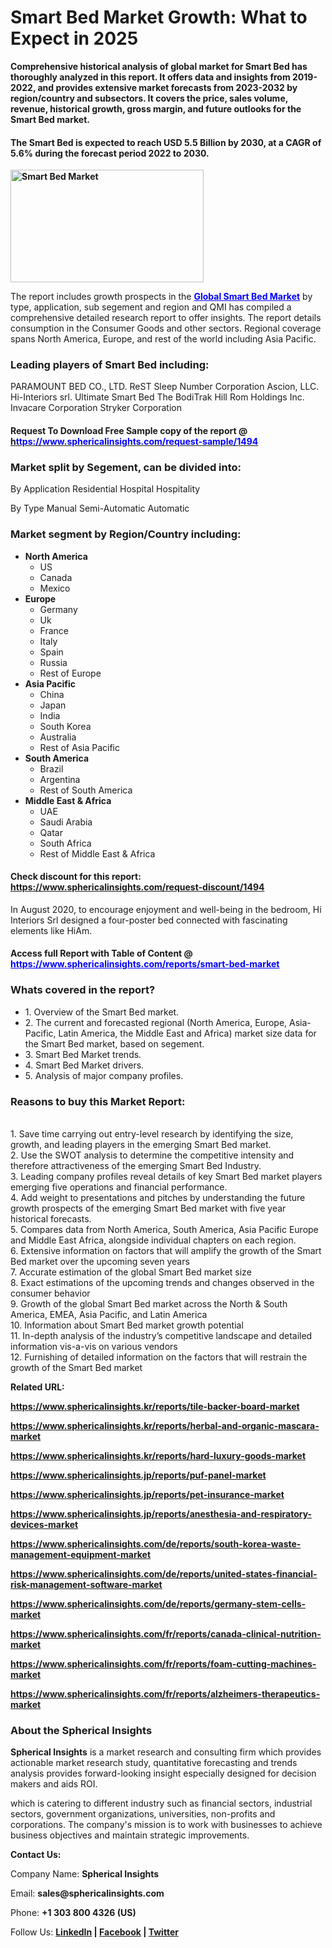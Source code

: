 <h1>Smart Bed Market Growth: What to Expect in 2025</h1>
<p><strong>Comprehensive historical analysis of global market for Smart Bed has thoroughly analyzed in this report. It offers data and insights from 2019-2022, and provides extensive market forecasts from 2023-2032 by region/country and subsectors. It covers the price, sales volume, revenue, historical growth, gross margin, and future outlooks for the Smart Bed market.</strong></p>
<h4><strong>The Smart Bed is expected to reach USD 5.5 Billion by 2030, at a CAGR of 5.6% during the forecast period 2022 to 2030.</strong></h4>
<p><strong><img src="https://www.sphericalinsights.com/images/rd/smart-bed-market.png" alt="Smart Bed Market" width="309" height="180" /></strong></p>
<p>The report includes growth prospects in the <span style="color: #0000ff;"><strong><a style="color: #0000ff;" href="https://www.sphericalinsights.com/reports/smart-bed-market" target="_blank">Global Smart Bed Market</a></strong></span> by type, application, sub segement and region and QMI has compiled a comprehensive detailed research report to offer insights. The report details consumption in the Consumer Goods and other sectors. Regional coverage spans North America, Europe, and rest of the world including Asia Pacific.</p>
<h3><strong>Leading players of Smart Bed including:</strong></h3>
<p>PARAMOUNT BED CO., LTD. ReST Sleep Number Corporation Ascion, LLC. Hi-Interiors srl. Ultimate Smart Bed The BodiTrak Hill Rom Holdings Inc. Invacare Corporation Stryker Corporation</p>
<h4>Request To Download Free Sample copy of the report @ <a href="https://www.sphericalinsights.com/request-sample/1494" target="_blank">h<span style="color: #0000ff;">ttps://www.sphericalinsights.com/request-sample/1494</span></a></h4>
<h3><strong>Market split by Segement, can be divided into:</strong></h3>
<p>By Application Residential Hospital Hospitality</p>
<p>By Type Manual Semi-Automatic Automatic</p>
<h3><strong>Market segment by Region/Country including:</strong></h3>
<ul>
<li><strong>North America</strong>
<ul>
<li>US</li>
<li>Canada</li>
<li>Mexico</li>
</ul>
</li>
<li><strong>Europe</strong>
<ul>
<li>Germany</li>
<li>Uk</li>
<li>France</li>
<li>Italy</li>
<li>Spain</li>
<li>Russia</li>
<li>Rest of Europe</li>
</ul>
</li>
<li><strong>Asia Pacific</strong>
<ul>
<li>China</li>
<li>Japan</li>
<li>India</li>
<li>South Korea</li>
<li>Australia</li>
<li>Rest of Asia Pacific</li>
</ul>
</li>
<li><strong>South America</strong>
<ul>
<li>Brazil</li>
<li>Argentina</li>
<li>Rest of South America</li>
</ul>
</li>
<li><strong>Middle East &amp; Africa</strong>
<ul>
<li>UAE</li>
<li>Saudi Arabia</li>
<li>Qatar</li>
<li>South Africa</li>
<li>Rest of Middle East &amp; Africa</li>
</ul>
</li>
</ul>
<h4>Check discount for this report: <a href="https://www.sphericalinsights.com/request-discount/1494" target="_blank">https://www.sphericalinsights.com/request-discount/1494</a></h4>
<p>In August 2020, to encourage enjoyment and well-being in the bedroom, Hi Interiors Srl designed a four-poster bed connected with fascinating elements like HiAm.</p>
<h4>Access full Report with Table of Content @ <span style="color: #0000ff;"><a style="color: #0000ff;" href="https://www.sphericalinsights.com/reports/smart-bed-market" target="_blank">https://www.sphericalinsights.com/reports/smart-bed-market</a></span></h4>
<h3><strong>Whats covered in the report?</strong></h3>
<ul>
<li>1. Overview of the Smart Bed market.</li>
<li>2. The current and forecasted regional (North America, Europe, Asia-Pacific, Latin America, the Middle East and Africa) market size data for the Smart Bed market, based on segement.</li>
<li>3. Smart Bed Market trends.</li>
<li>4. Smart Bed Market drivers.</li>
<li>5. Analysis of major company profiles.</li>
</ul>
<h3><strong>Reasons to buy this Market Report:</strong></h3>
<p><br /> 1. Save time carrying out entry-level research by identifying the size, growth, and leading players in the emerging Smart Bed market.<br /> 2. Use the SWOT analysis to determine the competitive intensity and therefore attractiveness of the emerging Smart Bed Industry.<br /> 3. Leading company profiles reveal details of key Smart Bed market players emerging five operations and financial performance.<br /> 4. Add weight to presentations and pitches by understanding the future growth prospects of the emerging Smart Bed market with five year historical forecasts.<br /> 5. Compares data from North America, South America, Asia Pacific Europe and Middle East Africa, alongside individual chapters on each region.<br /> 6. Extensive information on factors that will amplify the growth of the Smart Bed market over the upcoming seven years<br /> 7. Accurate estimation of the global Smart Bed market size <br /> 8. Exact estimations of the upcoming trends and changes observed in the consumer behavior <br /> 9. Growth of the global Smart Bed market across the North &amp; South America, EMEA, Asia Pacific, and Latin America<br /> 10. Information about Smart Bed market growth potential<br /> 11. In-depth analysis of the industry&rsquo;s competitive landscape and detailed information vis-a-vis on various vendors<br /> 12. Furnishing of detailed information on the factors that will restrain the growth of the Smart Bed market</p>
<p><strong>Related URL:</strong></p>
<p><strong><a href="https://www.sphericalinsights.kr/reports/tile-backer-board-markethttps://www.sphericalinsights.kr/reports/herbal-and-organic-mascara-markethttps://www.sphericalinsights.kr/reports/hard-luxury-goods-market">https://www.sphericalinsights.kr/reports/tile-backer-board-market</a></strong></p>
<p><strong><a href="https://www.sphericalinsights.kr/reports/tile-backer-board-markethttps://www.sphericalinsights.kr/reports/herbal-and-organic-mascara-markethttps://www.sphericalinsights.kr/reports/hard-luxury-goods-market">https://www.sphericalinsights.kr/reports/herbal-and-organic-mascara-market</a></strong></p>
<p><strong><a href="https://www.sphericalinsights.kr/reports/tile-backer-board-markethttps://www.sphericalinsights.kr/reports/herbal-and-organic-mascara-markethttps://www.sphericalinsights.kr/reports/hard-luxury-goods-market">https://www.sphericalinsights.kr/reports/hard-luxury-goods-market</a></strong></p>
<p><strong><a href="https://www.sphericalinsights.jp/reports/puf-panel-markethttps://www.sphericalinsights.jp/reports/pet-insurance-markethttps://www.sphericalinsights.jp/reports/anesthesia-and-respiratory-devices-market">https://www.sphericalinsights.jp/reports/puf-panel-market</a></strong></p>
<p><strong><a href="https://www.sphericalinsights.jp/reports/puf-panel-markethttps://www.sphericalinsights.jp/reports/pet-insurance-markethttps://www.sphericalinsights.jp/reports/anesthesia-and-respiratory-devices-market">https://www.sphericalinsights.jp/reports/pet-insurance-market</a></strong></p>
<p><strong><a href="https://www.sphericalinsights.jp/reports/puf-panel-markethttps://www.sphericalinsights.jp/reports/pet-insurance-markethttps://www.sphericalinsights.jp/reports/anesthesia-and-respiratory-devices-market">https://www.sphericalinsights.jp/reports/anesthesia-and-respiratory-devices-market</a></strong></p>
<p><strong><a href="https://www.sphericalinsights.com/de/reports/south-korea-waste-management-equipment-markethttps://www.sphericalinsights.com/de/reports/united-states-financial-risk-management-software-markethttps://www.sphericalinsights.com/de/reports/germany-stem-cells-market">https://www.sphericalinsights.com/de/reports/south-korea-waste-management-equipment-market</a></strong></p>
<p><strong><a href="https://www.sphericalinsights.com/de/reports/south-korea-waste-management-equipment-markethttps://www.sphericalinsights.com/de/reports/united-states-financial-risk-management-software-markethttps://www.sphericalinsights.com/de/reports/germany-stem-cells-market">https://www.sphericalinsights.com/de/reports/united-states-financial-risk-management-software-market</a></strong></p>
<p><strong><a href="https://www.sphericalinsights.com/de/reports/south-korea-waste-management-equipment-markethttps://www.sphericalinsights.com/de/reports/united-states-financial-risk-management-software-markethttps://www.sphericalinsights.com/de/reports/germany-stem-cells-market">https://www.sphericalinsights.com/de/reports/germany-stem-cells-market</a></strong></p>
<p><strong><a href="https://www.sphericalinsights.com/fr/reports/canada-clinical-nutrition-markethttps://www.sphericalinsights.com/fr/reports/foam-cutting-machines-markethttps://www.sphericalinsights.com/fr/reports/alzheimers-therapeutics-market">https://www.sphericalinsights.com/fr/reports/canada-clinical-nutrition-market</a></strong></p>
<p><strong><a href="https://www.sphericalinsights.com/fr/reports/canada-clinical-nutrition-markethttps://www.sphericalinsights.com/fr/reports/foam-cutting-machines-markethttps://www.sphericalinsights.com/fr/reports/alzheimers-therapeutics-market">https://www.sphericalinsights.com/fr/reports/foam-cutting-machines-market</a></strong></p>
<p><strong><a href="https://www.sphericalinsights.com/fr/reports/canada-clinical-nutrition-markethttps://www.sphericalinsights.com/fr/reports/foam-cutting-machines-markethttps://www.sphericalinsights.com/fr/reports/alzheimers-therapeutics-market">https://www.sphericalinsights.com/fr/reports/alzheimers-therapeutics-market</a></strong></p>
<h3><strong>About the Spherical Insights</strong></h3>
<p><strong>Spherical Insights</strong> is a market research and consulting firm which provides actionable market research study, quantitative forecasting and trends analysis provides forward-looking insight especially designed for decision makers and aids ROI.</p>
<p>which is catering to different industry such as financial sectors, industrial sectors, government organizations, universities, non-profits and corporations. The company's mission is to work with businesses to achieve business objectives and maintain strategic improvements.</p>
<p><strong>Contact Us:</strong></p>
<p>Company Name: <strong>Spherical Insights</strong></p>
<p>Email: <strong>sales@sphericalinsights.com</strong></p>
<p>Phone: <strong>+1 303 800 4326 (US)</strong></p>
<p>Follow Us: <strong><a href="https://www.linkedin.com/company/spherical-insight/"><u>LinkedIn</u></a> | <a href="https://www.facebook.com/sphericalinsights24"><u>Facebook</u></a> | <a href="https://twitter.com/SInsights_US"><u>Twitter</u></a></strong></p>
<p></p>

